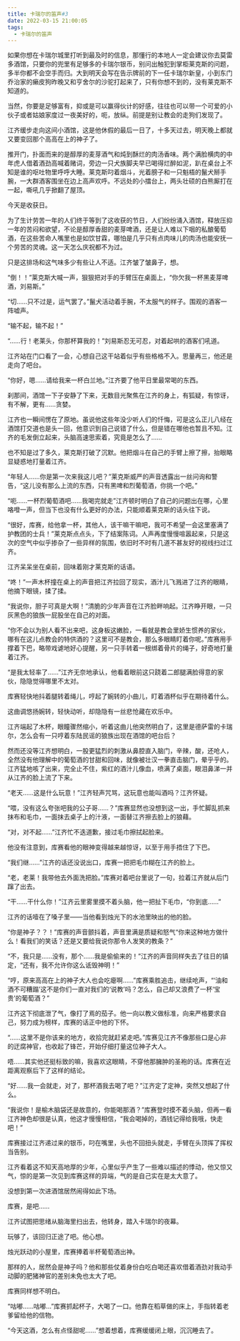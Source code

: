 ```yaml
---
title: 卡瑞尔的笛声#3
date: 2022-03-15 21:00:05
tags:
  - 卡瑞尔的笛声
---
```


如果你想在卡瑞尔城里打听到最及时的信息，那懂行的本地人一定会建议你去莫雷多酒馆，只要你的兜里有足够多的卡瑞尔银币，别问出触犯到掌柜莱克斯的问题，多半你都不会空手而归。大到明天会写在告示牌前的下一任卡瑞尔新皇，小到东门乔治家的癞皮狗昨晚又和亨舍尔的沙驼打起来了，只有你想不到的，没有莱克斯不知道的。

当然，你要是足够富有，抑或是可以赢得伙计的好感，往往也可以带一个可爱的小伙子或者姑娘家度过一夜美好的，呃，放纵。前提是别让教会的走狗们发现了。

<!-- more -->

江齐缓步走向这间小酒馆，这是他休假的最后一日了，十多天过去，明天晚上都就又要变回那个高高在上的神子了。

推开门，扑面而来的是醇厚的麦芽酒气和炖到酥烂的肉汤香味。两个满脸横肉的中年虎人借着酒劲高喊着赌词，旁边一只犬族脚夫早已喝得烂醉如泥，趴在桌台上不知是谁的呕吐物里呼呼大睡。莱克斯叼着烟斗，光着膀子和一只魁梧的鬣犬掰手腕，一大群酒客围坐在边上高声欢呼。不远处的小擂台上，两头壮硕的白熊厮打在一起，嘶吼几乎掀翻了屋顶。

今天是收获日。

为了生计劳苦一年的人们终于等到了这收获的节日，人们纷纷涌入酒馆，释放压抑一年的苦闷和欲望，不论是醇厚香甜的麦芽啤酒，还是让人难以下咽的私酿葡萄酒，在这些苦命人嘴里也是如饮甘霖，哪怕是几乎只有点肉味儿的肉汤也能安抚一个劳苦的灵魂。这一天怎么庆祝都不为过。

只是这排场和这气味多少有些让人不适。江齐皱了皱鼻子，想。

“倒！！”莱克斯大喊一声，狠狠把对手的手臂压在桌面上，“你欠我一杯黑麦芽啤酒，刘易斯。”

“切……只不过是，运气罢了。”鬣犬活动着手腕，不太服气的样子。围观的酒客一阵嘘声。

“输不起，输不起！”

“……行！老莱头，你那杯算我的！”刘易斯忍无可忍，对着起哄的酒客们吼道。

江齐站在门口看了一会，心想自己这干站着似乎有些格格不入。思量再三，他还是走向了吧台。

“你好，嗯……请给我来一杯白兰地。”江齐要了他平日里最常喝的东西。

刹那间，酒馆一下子安静了下来，无数目光聚焦在江齐的身上，有狐疑，有惊讶，有不解，更有……贪婪。

江齐也一瞬间愣在了原地。虽说他这些年没少听人们的忏悔，可是这么正儿八经在酒馆打交道也是头一回，他意识到自己说错了什么，但是错在哪他也暂且不知。江齐的毛发倒立起来，头脑高速思索着，究竟是怎么了……

也不知是过了多久，莱克斯打破了沉默。他把烟斗在自己的手臂上擦了擦，抬眼略显疑惑地打量着江齐。

“年轻人……你是第一次来我这儿吧？”莱克斯威严的声音透露出一丝问询和警告，“这儿没有那么上流的东西，只有黑啤和烈葡萄酒，你挑一个吧。”

“呃……一杯烈葡萄酒吧……我喝完就走”江齐顿时明白了自己的问题出在哪，心里咯噔一声，但当下也没有什么更好的办法，只能顺着莱克斯的话头往下说。

“很好，库赛，给他拿一杯，其他人，该干嘛干嘛吧，我可不希望一会这里塞满了护教团的士兵！”莱克斯点点头，下了结案陈词。人声再度慢慢喧嚣起来，只是这次的空气中似乎掺杂了一些异样的氛围，依旧时不时有几道不甚友好的视线扫过江齐。

江齐呆呆坐在桌前，回味着刚才莱克斯的话语。

“咚！”一声木杯撞在桌上的声音把江齐拉回了现实，酒汁儿飞溅进了江齐的眼睛，他摘下眼镜，揉了揉。

“我说你，胆子可真是大啊！”清脆的少年声音在江齐脸畔响起。江齐睁开眼，一只灰黑色的狼族一屁股坐在自己的对面。

“你不会以为别人看不出来吧，这身板这嫩脸，一看就是教会里娇生惯养的家伙，哪有在这儿点教会的特供酒的？这里可不是教会，那么多眼睛盯着你呢。”库赛用手撑着下巴，略带戏谑地好心提醒，另一只手转着一根绑着骨片的绳子，好奇地打量着江齐。

“是我太轻率了……”江齐无奈地承认，他看着眼前这只跷着二郎腿满脸得意的家伙，隐隐觉得哪里不太对。

库赛轻快地抖着腿转着绳儿，哼起了婉转的小曲儿，盯着酒杯似乎在期待着什么。

这曲调悠扬婉转，轻快动听，却隐隐有一丝悲怆藏在欢乐中。

江齐端起了木杯，眼瞳骤然缩小，听着这曲儿他突然明白了，这里是德萨雷的卡瑞尔，怎么会有一只哼着东陆民谣的狼族出现在酒馆的吧台后？

然而还没等江齐想明白，一股更猛烈的刺激从鼻腔直入脑门，辛辣，酸，还呛人，全然没有他理解中的葡萄酒的甘甜和回味，就像被壮汉一拳直击脑门，晕乎乎的。江齐猛地咳了出来，完全止不住，紫红的酒汁儿像血，喷满了桌面，眼泪鼻涕一并从江齐的脸上流了下来。

“老天……这是什么玩意！”江齐轻声咒骂，这玩意也能叫酒吗？江齐怀疑。

“喂，没有这么夸张吧我的公子哥……？”库赛显然也没想到这一出，手忙脚乱抓来抹布和毛巾，一面抹去桌子上的汁液，一面替江齐擦去脸上的狼藉。

“对，对不起……”江齐忙不迭道歉，接过毛巾擦拭起脸来。

他没有注意到，库赛看他的眼神变得越来越惊讶，以至于用手捂住了下巴。

“我们继……”江齐的话还没说出口，库赛一把把毛巾糊在江齐的脸上。

“老，老莱！我带他去外面洗把脸。”库赛对着吧台里说了一句，拉着江齐就从后门蹿了出去。

“干……干什么你！”江齐云里雾里摸不着头脑，他一把扯下毛巾，“你到底……”

江齐的话噎在了嗓子里——当他看到烛光下的水池里映出的他的脸。

“你是神子？？！”库赛的声音颤抖着，声音里满是质疑和怒气“你来这种地方做什么！看我们的笑话？还是又要给我说你那令人发笑的教条？”

“不，我只是……没有，那个……我是偷偷来的！”江齐的声音同样失去了往日的镇定，“还有，我不允许你这么诋毁神明！”

“哼，原来高高在上的神子大人也会吃瘪啊……”库赛乘胜追击，继续呛声，“‘油和酒不可糟蹋’这不是你们一直对我们的‘说教’吗？怎么，自己却又浪费了一杯‘宝贵’的葡萄酒？”

江齐这下彻底泄了气，像打了焉的茄子。他一向以教义做标准，向来严格要求自己，努力成为榜样，库赛的话正中他的下怀。

“……这里不是你该来的地方，收拾完就赶紧走吧。”库赛见江齐不像那些口是心非的迂腐神官，也收起了锋芒，开始仔细打量这位神子大人。

唔……其实他还挺标致的嘛，我喜欢这眼睛，不穿他那臃肿的圣袍的话。库赛在近距离观察后下了这样的结论。

“好……我一会就走，对了，那杯酒我去喝了吧？”江齐定了定神，突然又想起了什么。

“我说你！是榆木脑袋还是故意的，你能喝那酒？”库赛登时摸不着头脑，但再一看江齐神色却很是认真，他这才慢慢相信，“我会喝掉的，酒钱记得给我哦，快走吧！”

库赛接过江齐递过来的银币，叼在嘴里，头也不回扭头就走，手臂在头顶挥了挥权当告别。

江齐看着这不知天高地厚的少年，心里似乎产生了一些难以描述的悸动，他又惊又气，惊的是第一次见到库赛这样的异端，气的是自己实在是太大意了。

没想到第一次进酒馆居然闹得如此下场。

库赛，是吧……

江齐试图把思绪从脑海里扫出去，他转身，踏入卡瑞尔的夜幕。

玩够了，该回归正途了吧。他心想。

烛光跃动的小屋里，库赛捧着半杯葡萄酒出神。

那样的人，居然会是神子吗？他和那些仗着身份白吃白喝还喜欢借着酒劲对我动手动脚的肥猪神官的差别未免也太大了吧。

库赛同样想不明白。

“咕嘟……咕嘟…”库赛抓起杯子，大喝了一口。他靠在稻草做的床上，手指转着老爹留给他的信物。

“今天这酒，怎么有点怪甜呢……”想着想着，库赛缓缓闭上眼，沉沉睡去了。
